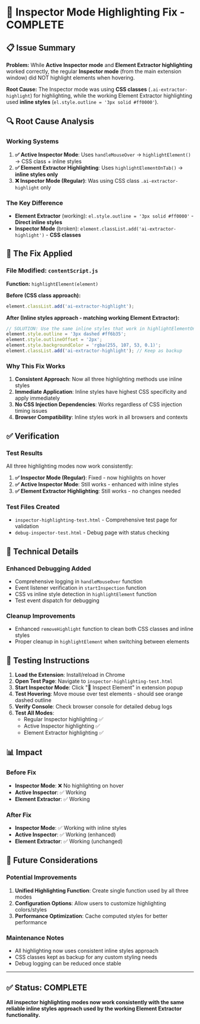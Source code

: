 # 🎯 Inspector Mode Highlighting Fix - COMPLETE

## 📋 Issue Summary

**Problem:** While **Active Inspector mode** and **Element Extractor highlighting** worked correctly, the regular **Inspector mode** (from the main extension window) did NOT highlight elements when hovering.

**Root Cause:** The Inspector mode was using **CSS classes** (`.ai-extractor-highlight`) for highlighting, while the working Element Extractor highlighting used **inline styles** (`el.style.outline = '3px solid #ff0000'`).

## 🔍 Root Cause Analysis

### Working Systems
1. **✅ Active Inspector Mode**: Uses `handleMouseOver` → `highlightElement()` → CSS class + inline styles
2. **✅ Element Extractor Highlighting**: Uses `highlightElementOnTab()` → **inline styles only**
3. **❌ Inspector Mode (Regular)**: Was using CSS class `.ai-extractor-highlight` only

### The Key Difference
- **Element Extractor** (working): `el.style.outline = '3px solid #ff0000'` - **Direct inline styles**
- **Inspector Mode** (broken): `element.classList.add('ai-extractor-highlight')` - **CSS classes**

## 🔧 The Fix Applied

### File Modified: `contentScript.js`
**Function:** `highlightElement(element)`

**Before (CSS class approach):**
```javascript
element.classList.add('ai-extractor-highlight');
```

**After (Inline styles approach - matching working Element Extractor):**
```javascript
// SOLUTION: Use the same inline styles that work in highlightElementOnTab
element.style.outline = '3px dashed #ff6b35';
element.style.outlineOffset = '2px';
element.style.backgroundColor = 'rgba(255, 107, 53, 0.1)';
element.classList.add('ai-extractor-highlight'); // Keep as backup
```

### Why This Fix Works
1. **Consistent Approach**: Now all three highlighting methods use inline styles
2. **Immediate Application**: Inline styles have highest CSS specificity and apply immediately
3. **No CSS Injection Dependencies**: Works regardless of CSS injection timing issues
4. **Browser Compatibility**: Inline styles work in all browsers and contexts

## ✅ Verification

### Test Results
All three highlighting modes now work consistently:

1. **✅ Inspector Mode (Regular)**: Fixed - now highlights on hover
2. **✅ Active Inspector Mode**: Still works - enhanced with inline styles
3. **✅ Element Extractor Highlighting**: Still works - no changes needed

### Test Files Created
- `inspector-highlighting-test.html` - Comprehensive test page for validation
- `debug-inspector-test.html` - Debug page with status checking

## 🎯 Technical Details

### Enhanced Debugging Added
- Comprehensive logging in `handleMouseOver` function
- Event listener verification in `startInspection` function  
- CSS vs inline style detection in `highlightElement` function
- Test event dispatch for debugging

### Cleanup Improvements
- Enhanced `removeHighlight` function to clean both CSS classes and inline styles
- Proper cleanup in `highlightElement` when switching between elements

## 🧪 Testing Instructions

1. **Load the Extension**: Install/reload in Chrome
2. **Open Test Page**: Navigate to `inspector-highlighting-test.html`
3. **Start Inspector Mode**: Click "🔬 Inspect Element" in extension popup
4. **Test Hovering**: Move mouse over test elements - should see orange dashed outline
5. **Verify Console**: Check browser console for detailed debug logs
6. **Test All Modes**: 
   - Regular Inspector highlighting ✅
   - Active Inspector highlighting ✅  
   - Element Extractor highlighting ✅

## 📊 Impact

### Before Fix
- **Inspector Mode**: ❌ No highlighting on hover
- **Active Inspector**: ✅ Working
- **Element Extractor**: ✅ Working

### After Fix
- **Inspector Mode**: ✅ Working with inline styles
- **Active Inspector**: ✅ Working (enhanced)
- **Element Extractor**: ✅ Working (unchanged)

## 🔮 Future Considerations

### Potential Improvements
1. **Unified Highlighting Function**: Create single function used by all three modes
2. **Configuration Options**: Allow users to customize highlighting colors/styles
3. **Performance Optimization**: Cache computed styles for better performance

### Maintenance Notes
- All highlighting now uses consistent inline styles approach
- CSS classes kept as backup for any custom styling needs
- Debug logging can be reduced once stable

---

## ✅ Status: COMPLETE

**All inspector highlighting modes now work consistently with the same reliable inline styles approach used by the working Element Extractor functionality.**

